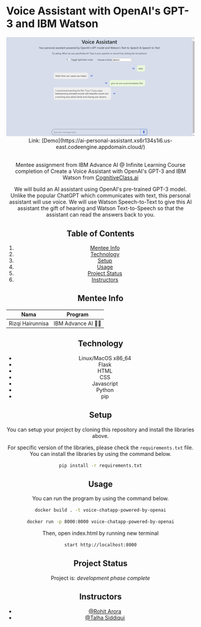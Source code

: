 # Voice Assistant with OpenAI's GPT-3 and IBM Watson
<center> <img src="VA_preview.png"> <center>
Link: [Demo](https://ai-personal-assistant.xs6r134s1i6.us-east.codeengine.appdomain.cloud/)
  
<br>Mentee assignment from IBM Advance AI @ Infinite Learning Course completion of Create a Voice Assistant with OpenAI's GPT-3 and IBM Watson from [CognitiveClass.ai](https://cognitiveclass.ai/courses/chatapp-powered-by-openai)

We will build an AI assistant using OpenAI's pre-trained GPT-3 model. Unlike the popular ChatGPT which communicates with text, this personal assistant 
will use voice. We will use Watson Speech-to-Text to give this AI assistant the gift of hearing and Watson Text-to-Speech so that the assistant can read the answers back to you.


## Table of Contents
1. [Mentee Info](#mentee-info)
2. [Technology](#technology)
3. [Setup](#setup)
4. [Usage](#usage)
5. [Project Status](#project-status)
6. [Instructors](#instructors)


<a name="mentee-info"></a>
## Mentee Info
| Nama             | Program              |
| ---------------- | -------------------- |
| Rizqi Hairunnisa | IBM Advance AI 🤖🌊 |



<a name="technology"></a>
## Technology

- Linux/MacOS x86_64
- Flask
- HTML
- CSS
- Javascript
- Python 
- pip
  


<a name="setup"></a>
## Setup
You can setup your project by cloning this repository and install the libraries above.

For specific version of the libraries, please check the `requirements.txt` file. You can install the libraries by using the command below.

```bash
pip install -r requirements.txt
```

<a name="usage"></a>

## Usage
You can run the program by using the command below.

```bash
docker build . -t voice-chatapp-powered-by-openai
```
```bash
docker run -p 8000:8000 voice-chatapp-powered-by-openai
```
Then, open index.html by running new terminal

```bash
start http://localhost:8000
```



<a name="project-status"></a>
## Project Status
Project is: _development phase complete_

<a name="instructors"></a>
## Instructors
- [@Rohit Arora](https://author.skills.network/instructors/rohit_arora)
- [@Talha Siddiqui](https://author.skills.network/instructors/talha_siddiqui)
